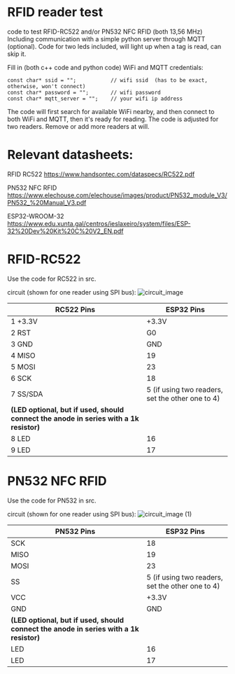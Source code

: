 # RFID reader test

code to test RFID-RC522 and/or PN532 NFC RFID (both 13,56 MHz)
Including communication with a simple python server through MQTT (optional).
Code for two leds included, will light up when a tag is read, can skip it.

Fill in (both c++ code and python code) WiFi and MQTT credentials:

```
const char* ssid = "";           // wifi ssid  (has to be exact, otherwise, won't connect)
const char* password = "";       // wifi password
const char* mqtt_server = "";    // your wifi ip address
```

The code will first search for available WiFi nearby, and then connect to both WiFi and MQTT, then it's ready for reading. The code is adjusted for two readers. Remove or add more readers at will.

# Relevant datasheets:

RFID RC522
https://www.handsontec.com/dataspecs/RC522.pdf

PN532 NFC RFID
https://www.elechouse.com/elechouse/images/product/PN532_module_V3/PN532_%20Manual_V3.pdf

ESP32-WROOM-32
https://www.edu.xunta.gal/centros/ieslaxeiro/system/files/ESP-32%20Dev%20Kit%20C%20V2_EN.pdf

# RFID-RC522
Use the code for RC522 in src. 

circuit (shown for one reader using SPI bus):
![circuit_image](https://github.com/user-attachments/assets/5d2bf677-8822-41b8-a4c7-97af51176256)


|  RC522 Pins | ESP32 Pins                                      |
|-----------------|-----------------------------------------------|
| 1  +3.3V       | +3.3V                                        |
| 2  RST         | G0                                           |
| 3  GND         | GND                                          |
| 4  MISO        | 19                                           |
| 5  MOSI        | 23                                           |
| 6  SCK         | 18                                           |
| 7  SS/SDA      | 5 (if using two readers, set the other one to 4) |
| **(LED optional, but if used, should connect the anode in series with a 1k resistor)** | |
| 8  LED         | 16                                           |
| 9  LED         | 17                                           |


# PN532 NFC RFID 
Use the code for PN532 in src. 

circuit (shown for one reader using SPI bus):
![circuit_image (1)](https://github.com/user-attachments/assets/35b70d5c-091e-4a12-85ed-17a12efc6288)


| PN532 Pins | ESP32 Pins                                      |
|-----------------|-----------------------------------------------|
| SCK            | 18                                        |
| MISO           | 19                                        |
| MOSI           | 23                                        |
| SS            | 5  (if using two readers, set the other one to 4)                                        |
| VCC           | +3.3V                                             |
| GND           | GND                                            |
| **(LED optional, but if used, should connect the anode in series with a 1k resistor)** | |
| LED           | 16                                        |
| LED           | 17                                        |



